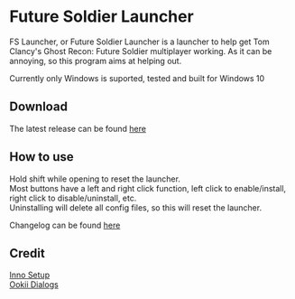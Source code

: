 # Future Soldier Launcher  
FS Launcher, or Future Soldier Launcher is a launcher to help get Tom Clancy's Ghost Recon: Future Soldier multiplayer working. As it can be annoying, so this program aims at helping out.  
  
Currently only Windows is suported, tested and built for Windows 10  
  
## Download
The latest release can be found [here](https://github.com/KilLo445/FS-Launcher/releases/latest)  
  
## How to use 
Hold shift while opening to reset the launcher.  
Most buttons have a left and right click function, left click to enable/install, right click to disable/uninstall, etc.  
Uninstalling will delete all config files, so this will reset the launcher.  
  
Changelog can be found [here](https://github.com/KilLo445/FS-Launcher/blob/master/Changelog.md)
  
## Credit
[Inno Setup](https://github.com/jrsoftware/issrc)  
[Ookii Dialogs](https://github.com/ookii-dialogs/ookii-dialogs-wpf)
